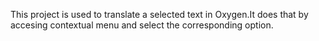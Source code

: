 This project is used to translate a selected text in Oxygen.It does that by accesing contextual menu and select the corresponding option.
